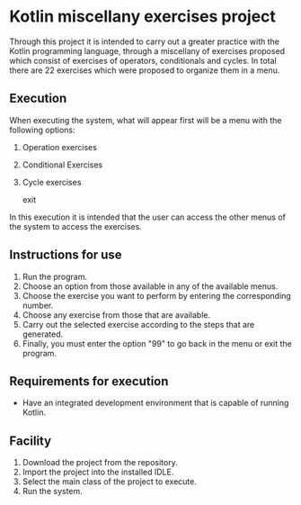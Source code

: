 # Kotlin miscellany exercises project

Through this project it is intended to carry out a greater practice with the Kotlin programming language, through a miscellany
of exercises proposed which consist of exercises of operators, conditionals and cycles.
In total there are 22 exercises which were proposed to organize them in a menu.

## Execution

When executing the system, what will appear first will be a menu with the following options:
1. Operation exercises
2. Conditional Exercises
3. Cycle exercises
   
   exit
   
In this execution it is intended that the user can access the other menus of the system to access the exercises.

## Instructions for use

1. Run the program.
2. Choose an option from those available in any of the available menus.
3. Choose the exercise you want to perform by entering the corresponding number.
5. Choose any exercise from those that are available.
6. Carry out the selected exercise according to the steps that are generated.
7. Finally, you must enter the option "99" to go back in the menu or exit the program.

## Requirements for execution

- Have an integrated development environment that is capable of running Kotlin.

## Facility

1. Download the project from the repository.
2. Import the project into the installed IDLE.
3. Select the main class of the project to execute.
4. Run the system.
